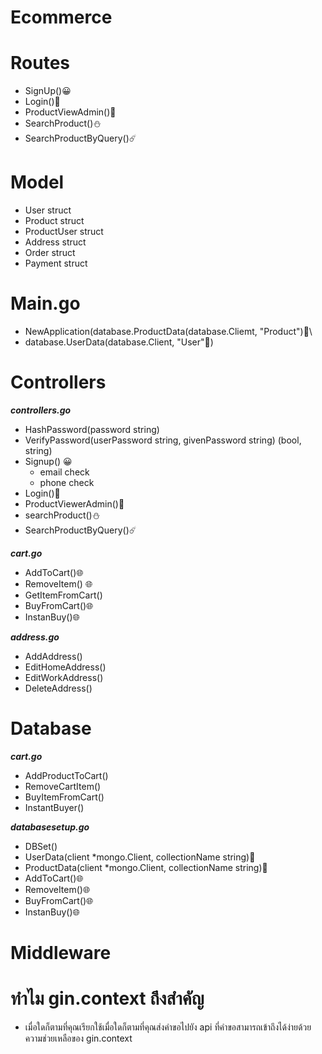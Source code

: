 # Ecommerce
# Routes
- SignUp()😀
- Login()🤝
- ProductViewAdmin()🍎
- SearchProduct()⛄
- SearchProductByQuery()☄️

# Model
- User struct
- Product struct 
- ProductUser struct
- Address struct
- Order struct
- Payment struct

# Main.go
- NewApplication(database.ProductData(database.Cliemt, "Product")🦀\
- database.UserData(database.Client, "User"🍄)


# Controllers
***controllers.go***
- HashPassword(password string)
- VerifyPassword(userPassword string, givenPassword string) (bool, string) 
- Signup() 😀
    - email check
    - phone check 
- Login()🤝
- ProductViewerAdmin()🍎
- searchProduct()⛄
- SearchProductByQuery()☄️

***cart.go***
- AddToCart()🌐
- RemoveItem() 🌐
- GetItemFromCart()
- BuyFromCart()🌐
- InstanBuy()🌐

***address.go***
- AddAddress()
- EditHomeAddress()
- EditWorkAddress()
- DeleteAddress()

# Database
***cart.go***
- AddProductToCart() 
- RemoveCartItem()
- BuyItemFromCart()
- InstantBuyer()

***databasesetup.go***
- DBSet()
- UserData(client *mongo.Client, collectionName string)🍄
- ProductData(client *mongo.Client, collectionName string)🦀
- AddToCart()🌐
- RemoveItem()🌐
- BuyFromCart()🌐
- InstanBuy()🌐

# Middleware


# ทำไม gin.context ถึงสำคัญ
- เมื่อใดก็ตามที่คุณเรียกใช้เมื่อใดก็ตามที่คุณส่งคำขอไปยัง api ที่คำขอสามารถเข้าถึงได้ง่ายด้วยความช่วยเหลือของ gin.context
